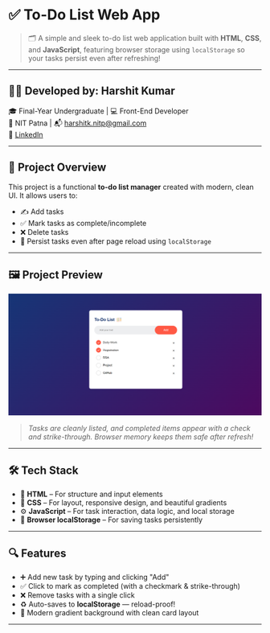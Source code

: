 # ✅ To-Do List Web App

> 🗂️ A simple and sleek to-do list web application built with **HTML**, **CSS**, and **JavaScript**, featuring browser storage using `localStorage` so your tasks persist even after refreshing!

---

## 👨‍💻 Developed by: **Harshit Kumar**

🎓 Final-Year Undergraduate | 💻 Front-End Developer  
📍 NIT Patna | 📬 harshitk.nitp@gmail.com  
🔗 [LinkedIn](https://www.linkedin.com/in/harshit-kumar-32bbb7271)

---

## 🧩 Project Overview

This project is a functional **to-do list manager** created with modern, clean UI. It allows users to:

- ✍️ Add tasks  
- ✅ Mark tasks as complete/incomplete  
- ❌ Delete tasks  
- 🔄 Persist tasks even after page reload using `localStorage`

---

## 🖼️ Project Preview

![To-Do List Screenshot](https://github.com/harsit6299/TO_DO-LIST/blob/3aa3bc1f39ec11658f7166b4e16352e2c20dd9fc/SnapImg.png)

> *Tasks are cleanly listed, and completed items appear with a check and strike-through. Browser memory keeps them safe after refresh!*

---

## 🛠️ Tech Stack

- 🔹 **HTML** – For structure and input elements  
- 🎨 **CSS** – For layout, responsive design, and beautiful gradients  
- ⚙️ **JavaScript** – For task interaction, data logic, and local storage  
- 💾 **Browser localStorage** – For saving tasks persistently

---

## 🔍 Features

- ➕ Add new task by typing and clicking "Add"
- ✅ Click to mark as completed (with a checkmark & strike-through)
- ❌ Remove tasks with a single click
- ♻️ Auto-saves to **localStorage** — reload-proof!
- 🎨 Modern gradient background with clean card layout

---



